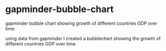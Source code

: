 # gapminder-bubble-chart
gapminder bubble chart showing growth of different countries GDP over time

using data from gapminder I created a bubblechart showing the growth of different countries GDP over time. 
